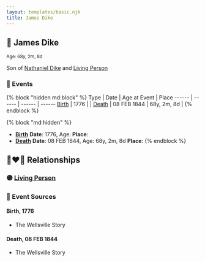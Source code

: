 ```yaml
---
layout: templates/basic.njk
title: James Dike
---
```

## 🔵 James Dike
<small>Age: 68y, 2m, 8d</small>

Son of [Nathaniel Dike](/people/3/36914917) and [Living Person](/people/6/66432130)

### 📆 Events

{% block "hidden md:block" %}
Type | Date | Age at Event | Place
------ | ------ | ------ | ------
[Birth](#event-event-2) | 1776 |  |
[Death](#event-event-3) | 08 FEB 1844 | 68y, 2m, 8d |
{% endblock %}

{% block "md:hidden" %}
- **[Birth](#event-event-2)**
**Date**: 1776, Age:
**Place**:
- **[Death](#event-event-3)**
**Date**: 08 FEB 1844, Age: 68y, 2m, 8d
**Place**:
{% endblock %}

## 👩‍❤️‍👨 Relationships

### 🟣 [Living Person](/people/5/5158330)

### 📰 Event Sources

#### <a id="event-event-2"></a> Birth, 1776
* The Wellsville Story

#### <a id="event-event-3"></a> Death, 08 FEB 1844
* The Wellsville Story